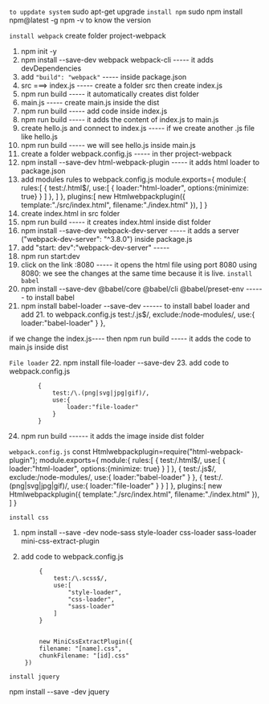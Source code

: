 `to uppdate system`
sudo apt-get upgrade
`install npm`
sudo npm install npm@latest -g
npm -v                          to know the version

`install webpack`
create folder project-webpack
1. npm init -y
2. npm install --save-dev webpack webpack-cli  -----      it adds devDependencies
3. add `"build": "webpack"`                    -----      inside package.json 
4. src  ===> index.js                          -----      create a folder  src  then  create index.js
5. npm run build                               -----      it automatically creates dist folder
6. main.js                                     -----      create main.js inside the dist 
7. npm run build                               -----      add code inside index.js
8. npm run build                               -----      it adds the content of index.js to main.js
9. create hello.js and connect to index.js     -----      if we create another .js file like hello.js 
9. npm run build                               -----      we will see hello.js inside main.js
10. create a folder webpack.config.js          -----      in ther project-webpack
11. npm install --save-dev html-webpack-plugin -----      it adds html loader to package.json
12. add modules rules to webpack.config.js
module.exports={
    module:{
        rules:[
                {
                    test:/\.html$/,
                    use:[
                        {
                            loader:"html-loader",
                            options:{minimize: true}
                        }
                    ]
                },
            ]
        },
    plugins:[
            new Htmlwebpackplugin({
                template:"./src/index.html",
                filename:"./index.html"
            }),
        ]
}
13. create index.html in src folder
14. npm run build                                   -----      it creates index.html inside dist folder
15. npm install --save-dev webpack-dev-server       -----      it adds a server ("webpack-dev-server": "^3.8.0")                                                                      inside  package.js 
16. add "start: dev":"webpack-dev-server"           -----      
17. npm run start:dev
18. click on the link :8080                         -----      it opens the html file using port 8080
                                                               using 8080: we see the changes at the same time because it is live.
`install babel`
19. npm install --save-dev @babel/core @babel/cli @babel/preset-env      ------        to install babel
20. npm install babel-loader --save-dev                                  ------        to install babel loader and add 21.                                                                                    to webpack.config.js
                test:/\.js$/,
                exclude:/node-modules/,
                use:{
                    loader:"babel-loader"
                }
            },                                                

if we change the index.js---- then npm run build                ----- it adds the code to main.js inside dist

`File loader`
22. npm install file-loader --save-dev
23. add code to     webpack.config.js

            {
                test:/\.(png|svg|jpg|gif)/,
                use:{
                    loader:"file-loader"
                }
            }
24. npm run build                                              ------ it adds the image inside dist folder   



`webpack.config.js`
const Htmlwebpackplugin=require("html-webpack-plugin");
module.exports={
    module:{
        rules:[
            {
                test:/\.html$/,
                use:[
                    {
                        loader:"html-loader",
                        options:{minimize: true}
                    }
                ]
            },
            {
                test:/\.js$/,
                exclude:/node-modules/,
                use:{
                    loader:"babel-loader"
                }
            },
            {
                test:/\.(png|svg|jpg|gif)/,
                use:{
                    loader:"file-loader"
                }
            }
        ]
    },
    plugins:[
        new Htmlwebpackplugin({
            template:"./src/index.html",
            filename:"./index.html"
        }),
    ]
}

`install css `
1. npm install --save -dev node-sass style-loader css-loader sass-loader mini-css-extract-plugin
2. add code to webpack.config.js

            {
                test:/\.scss$/,
                use:[
                    "style-loader",
                    "css-loader",
                    "sass-loader"
                ]
            }


            new MiniCssExtractPlugin({
            filename: "[name].css",
            chunkFilename: "[id].css"
        })

`install jquery`

npm install --save -dev jquery